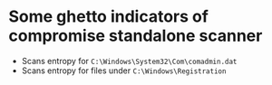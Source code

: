# Some ghetto indicators of compromise standalone scanner

- Scans entropy for `C:\Windows\System32\Com\comadmin.dat`
- Scans entropy for files under `C:\Windows\Registration`